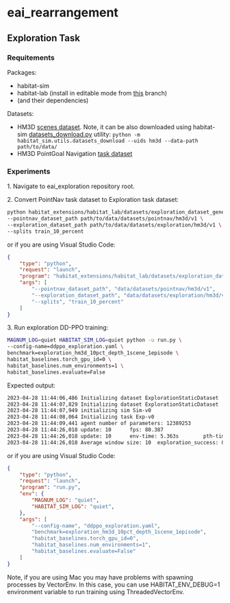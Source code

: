 # eai_rearrangement

## Exploration Task

### Requitements

Packages:
- habitat-sim
- habitat-lab (install in editable mode from [this](https://github.com/rpartsey/habitat-lab/tree/eai_exploration) branch)
- (and their dependencies)

Datasets:
- HM3D [scenes dataset](https://aihabitat.org/datasets/hm3d/). Note, it can be also downloaded using habitat-sim [datasets_download.py](https://github.com/facebookresearch/habitat-sim/blob/main/src_python/habitat_sim/utils/datasets_download.py) utility: `python -m habitat_sim.utils.datasets_download --uids hm3d --data-path path/to/data/`
- HM3D PointGoal Navigation	[task dataset](https://github.com/facebookresearch/habitat-lab/blob/main/DATASETS.md)


### Experiments
1\. Navigate to eai_exploration repository root.

2\. Convert PointNav task dataset to Exploration task dataset:
```bash
python habitat_extensions/habitat_lab/datasets/exploration_dataset_generation.py \
--pointnav_dataset_path path/to/data/datasets/pointnav/hm3d/v1 \
--exploration_dataset_path path/to/data/datasets/exploration/hm3d/v1 \
--splits train_10_percent
```
or if you are using Visual Studio Code:
```json
{
    "type": "python",
    "request": "launch",
    "program": "habitat_extensions/habitat_lab/datasets/exploration_dataset_generation.py",
    "args": [
        "--pointnav_dataset_path", "data/datasets/pointnav/hm3d/v1",
        "--exploration_dataset_path", "data/datasets/exploration/hm3d/v1",
        "--splits", "train_10_percent"
    ]
}
```

3\. Run exploration DD-PPO training:
```bash
MAGNUM_LOG=quiet HABITAT_SIM_LOG=quiet python -u run.py \
--config-name=ddppo_exploration.yaml \
benchmark=exploration_hm3d_10pct_depth_1scene_1episode \
habitat_baselines.torch_gpu_id=0 \
habitat_baselines.num_environments=1 \
habitat_baselines.evaluate=False
```

Expected output:
```bash
2023-04-28 11:44:06,486 Initializing dataset ExplorationStaticDataset
2023-04-28 11:44:07,829 Initializing dataset ExplorationStaticDataset
2023-04-28 11:44:07,949 initializing sim Sim-v0
2023-04-28 11:44:08,064 Initializing task Exp-v0
2023-04-28 11:44:09,441 agent number of parameters: 12389253
2023-04-28 11:44:26,018 update: 10      fps: 80.387
2023-04-28 11:44:26,018 update: 10      env-time: 5.363s        pth-time: 10.434s       frames: 1280
2023-04-28 11:44:26,018 Average window size: 10  exploration_success: 0.000  exploration_vlr: 1.339  reward: 6.465  scene_coverage: 0.082
```
or if you are using Visual Studio Code:
```json
{
    "type": "python",
    "request": "launch",
    "program": "run.py",
    "env": {
        "MAGNUM_LOG": "quiet",
        "HABITAT_SIM_LOG": "quiet",
    },
    "args": [
        "--config-name", "ddppo_exploration.yaml",
        "benchmark=exploration_hm3d_10pct_depth_1scene_1episode",
        "habitat_baselines.torch_gpu_id=0",
        "habitat_baselines.num_environments=1",
        "habitat_baselines.evaluate=False"
    ]
}
```
Note, if you are using Mac you may have problems with spawning processes by VectorEnv. In this case, you can use HABITAT_ENV_DEBUG=1 environment variable to run training using ThreadedVectorEnv.
